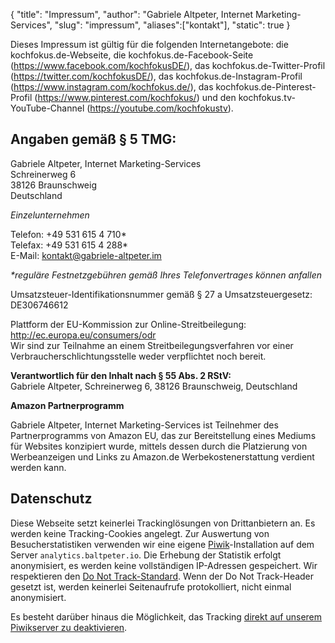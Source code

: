 {
	"title": "Impressum",
	"author": "Gabriele Altpeter, Internet Marketing-Services",
	"slug": "impressum",
	"aliases":["kontakt"],
	"static": true
}

Dieses Impressum ist gültig für die folgenden Internetangebote: die kochfokus.de-Webseite, die kochfokus.de-Facebook-Seite (<https://www.facebook.com/kochfokusDE/>), das kochfokus.de-Twitter-Profil (<https://twitter.com/kochfokusDE/>), das kochfokus.de-Instagram-Profil (<https://www.instagram.com/kochfokus.de/>), das kochfokus.de-Pinterest-Profil (<https://www.pinterest.com/kochfokus/>) und den kochfokus.tv-YouTube-Channel (<https://youtube.com/kochfokustv>).

## Angaben gemäß § 5 TMG:

Gabriele Altpeter, Internet Marketing-Services  
Schreinerweg 6  
38126 Braunschweig  
Deutschland

_Einzelunternehmen_

Telefon: +49 531 615 4 710*  
Telefax: +49 531 615 4 288*  
E-Mail: kontakt@gabriele-altpeter.im

_*reguläre Festnetzgebühren gemäß Ihres Telefonvertrages können anfallen_

Umsatzsteuer-Identifikationsnummer gemäß § 27 a Umsatzsteuergesetz: DE306746612

Plattform der EU-Kommission zur Online-Streitbeilegung: <http://ec.europa.eu/consumers/odr>  
Wir sind zur Teilnahme an einem Streitbeilegungsverfahren vor einer Verbraucherschlichtungsstelle weder verpflichtet noch bereit.

**Verantwortlich für den Inhalt nach § 55 Abs. 2 RStV:**  
Gabriele Altpeter, Schreinerweg 6, 38126 Braunschweig, Deutschland

**Amazon Partnerprogramm**

Gabriele Altpeter, Internet Marketing-Services ist Teilnehmer des Partnerprogramms von Amazon EU, das zur Bereitstellung eines Mediums für Websites konzipiert wurde, mittels dessen durch die Platzierung von Werbeanzeigen und Links zu Amazon.de Werbekostenerstattung verdient werden kann.

## Datenschutz

Diese Webseite setzt keinerlei Trackinglösungen von Drittanbietern an. Es werden keine Tracking-Cookies angelegt. Zur Auswertung von Besucherstatistiken verwenden wir eine eigene [Piwik](https://piwik.org/)-Installation auf dem Server `analytics.baltpeter.io`. Die Erhebung der Statistik erfolgt anonymisiert, es werden keine vollständigen IP-Adressen gespeichert. Wir respektieren den [Do Not Track-Standard](http://donottrack.us/). Wenn der Do Not Track-Header gesetzt ist, werden keinerlei Seitenaufrufe protokolliert, nicht einmal anonymisiert.

Es besteht darüber hinaus die Möglichkeit, das Tracking [direkt auf unserem Piwikserver zu deaktivieren](https://analytics.baltpeter.io/index.php?module=CoreAdminHome&action=optOut&language=de).